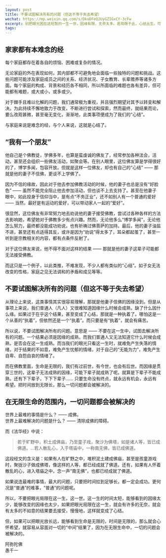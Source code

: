 ```yaml
---
layout: post
title: 不要试图解决所有的问题（但这不等于失去希望）
wechat: https://mp.weixin.qq.com/s/DkuDFeQ2UyGZIGxCY-3cFw
excerpt: 别把眼光困在这短暂的一生一世，因缘有限，无奈太多。若局限于此，心结丛生。可倘若目光长远，知晓生命与时间无限，便能心怀希望，从容面对所有“中间”结果。在无限生命里，一切问题终会解决！ 
tags:
---
```


## 家家都有本难念的经

每个家庭都存在着各自的烦恼、困难或复杂的情况。

无论家庭的外在表现如何，其内部都不可避免地会面临一些独特的问题和挑战。这些问题可能涉及家庭成员之间的关系、经济状况、子女教育、长辈赡养等诸多方面。每个家庭的构成、背景和经历各不相同，所以所面临的难题也各有差异，但可能都有难题，或大或小，或多或少。

对于棘手且难以化解的问题，我们通常极为重视，并且强烈期望对其予以转变和解决。为此持续不懈地致力于改变，不断进行尝试和探索，然而最终，就结果而论，要么改观甚微，甚至毫无变化，渐渐地，此类事项便成为了我们的“心结”。 

与家庭来说是难念的经，与个人来说，这就是心结了。

## “我有一个朋友”

他自己是个佛教徒，学佛多年，也算是蛮虔诚的佛友了，经常参加各种法会，活动，甚至还会组织一些佛友活动，如聚会等。在别人眼里，这位佛友算是学得很好的了，博学多闻，包容开放。但就是这样一位佛友，却也有自己的“心结” —— 那就是他的妻子不信佛，更谈不上学佛了。

因为不信的缘故，因此对于他去参加佛教活动的时候，他的妻子也总是没有“好脸色” —— 虽然不能完全阻止他去参加活动，但也谈不上去支持了。甚至在他妻子眼中，如此投身于信仰当中，是有点“不务正业”，还不如别人有一个普通的爱好 —— 当然，最好是有运动的爱好，可以带动家人一起的“爱好”。

很显然，这位佛友有非常努力地去劝说他的妻子接受佛教，尝试过各种各样的方法去影响她，希望她对于佛教多少有点兴趣。然而，无论他多么“博学多闻”，无论他怎么努力，最终都没能成功劝说，也有祈祷过佛菩萨的加持。最后，他的妻子油盐不进，甚至还有点适得其反，或许是因为“劝说”得太多了，耳朵都起茧了，甚至一听到是宗教相关的内容，都有点条件反射了。

对于这位佛友来说，他不得不面对这样的结果 —— 那就是他的妻子这辈子可能都无法接受佛教。

而这只是一个例子，以此类推，不难发现，不少人都有类似的“心结”。如子女无法改变的性格，家庭之见无法调和的矛盾和成见等等。

## 不要试图解决所有的问题（但这不等于失去希望）

从理论上来说，这类事情其实很容易理解，那就是他妻子信佛的因缘没到。但是从事项上来说，我们普通人（凡人）又很难知道因缘什么时候会成熟，缺了什么因什么缘。如果过于在乎这个结果，甚至变成了心结，那就是一种执着了。哪怕这是一个从善的“执着”，但依然还是一个“执着”。而只要是有“执着”，就会有痛苦。

所以说，不要试图解决所有的问题。意思是 —— 不要在这一生中，试图去解决所有的问题。一个结果必须是因缘的成熟，而我们普通人又无法知道它什么时候会成熟，是否会在这一生成熟。而当我们的眼光只看这一生时，就难免产生失落的情绪，对于结果的不如意，难免产生忧郁的情绪，对于自己的“无能为力”，难免产生自卑、自怨自哀的情绪了。

而在佛教里面，生命是无限的，我们有过前世，有今世，也会有后世。而因缘是贯穿三世的，这辈子无法成熟的因缘，可能下辈子就成熟了呢。就算是下辈子不能成熟，还有下下辈子，下下下辈子…… 只要生命没有终点，就永远有机会，永远有希望。把时间放到无限长，那么一切问题都会被解决的。

## 在无限生命的范围内，一切问题都会被解决的

世界上最难的事情是什么？ —— 成佛。<br>
世界上最难解决的问题是什么？ —— 清除成佛的障碍。<br>

而《法华经》中说：
> 若于旷野中，积土成佛庙，乃至童子戏，聚沙为佛塔，如是诸人等，皆已成佛道。...若人散乱心，入于塔庙中，一称南无佛，皆已成佛道。

这段经文的含义是：如果有人在旷野之中，堆积泥土建成佛庙，甚至是孩童游戏时，聚拢沙子做成佛塔，像这样的人等，都已经成就了佛道。还有，如果有人怀着散乱的心，进入塔庙之中，念一声“南无佛”，也都已经成就了佛道。

如果说连最难的事情，最大的问题，只要把时间拉到足够长，都一定会成功。更何况是“普通”的难事，“普通”的问题呢。

所以，不要把眼光局限在这一生，这一世。这一生的时间太短，能够看到的因缘太少，能够改变的因缘也太少，如果把眼光局限在这一生，就会有许多的无奈，就会有太多的不如意的结果要去接受，慢慢地，这样就变成了心结。

但，如果可以把眼光放长远，能够看到生命是无限的，时间是无限的，那么就会心怀希望，就容易从容面对一切的“中间”结果了，因为在无限生命中，一切的问题会被解决的。

阿弥陀佛<br>
愚千一
